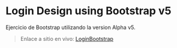 # Login Design using Bootstrap v5

Ejercicio de Bootstrap utilizando la version Alpha v5.

> Enlace a sitio en vivo: [LoginBootstrap](https://login-bootstrap5.vercel.app)
